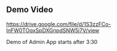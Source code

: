 ## Demo Video 
https://drive.google.com/file/d/1S3zzFCo-lnFW0TOqxSpDXGnpdSNW5j7V/view
 
Demo of Admin App starts after 3:30
